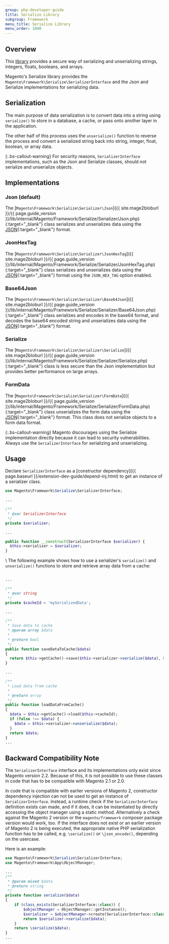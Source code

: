 ```yaml
---
group: php-developer-guide
title: Serialize Library
subgroup: Framework
menu_title: Serialize Library
menu_order: 1000
---
```


## Overview

This [library](https://glossary.magento.com/library) provides a secure way of serializing and unserializing strings, integers, floats, booleans, and arrays.

Magento's Serialize library provides the `Magento\Framework\Serialize\SerializerInterface` and the Json and Serialize implementations for serializing data.

## Serialization

The main purpose of data serialization is to convert data into a string using `serialize()` to store in a database, a cache, or pass onto another layer in the application.

The other half of this process uses the `unserialize()` function to reverse the process and convert a serialized string back into string, integer, float, boolean, or array data.

{:.bs-callout-warning}
For security reasons, `SerializerInterface` implementations, such as the Json and Serialize classes, should not serialize and unserialize objects.

## Implementations

### Json (default)

The [`Magento\Framework\Serialize\Serializer\Json`]({{ site.mage2bloburl }}/{{ page.guide_version }}/lib/internal/Magento/Framework/Serialize/Serializer/Json.php){:target="_blank"} class serializes and unserializes data using the [JSON](http://www.json.org/){:target="_blank"} format.

### JsonHexTag

The [`Magento\Framework\Serialize\Serializer\JsonHexTag`]({{ site.mage2bloburl }}/{{ page.guide_version }}/lib/internal/Magento/Framework/Serialize/Serializer/JsonHexTag.php){:target="_blank"} class serializes and unserializes data using the [JSON](http://www.json.org/){:target="_blank"} format using the `JSON_HEX_TAG` option enabled.

### Base64Json

The [`Magento\Framework\Serialize\Serializer\Base64Json`]({{ site.mage2bloburl }}/{{ page.guide_version }}/lib/internal/Magento/Framework/Serialize/Serializer/Base64Json.php){:target="_blank"} class serializes and encodes in the base64 format, and decodes the base64 encoded string and unserializes data using the [JSON](http://www.json.org/){:target="_blank"} format.

### Serialize

The [`Magento\Framework\Serialize\Serializer\Serialize`]({{ site.mage2bloburl }}/{{ page.guide_version }}/lib/internal/Magento/Framework/Serialize/Serializer/Serialize.php){:target="_blank"} class is less secure than the Json implementation but provides better performance on large arrays.

### FormData

The [`Magento\Framework\Serialize\Serializer\FormData`]({{ site.mage2bloburl }}/{{ page.guide_version }}/lib/internal/Magento/Framework/Serialize/Serializer/FormData.php){:target="_blank"} class unserializes the form data using the [JSON](http://www.json.org/){:target="_blank"} format. This class does not serialize objects to a form data format.

{:.bs-callout-warning}
Magento discourages using the Serialize implementation directly because it can lead to security vulnerabilities. Always use the `SerializerInterface` for serializing and unserializing.

## Usage

Declare `SerializerInterface` as a [constructor dependency]({{ page.baseurl }}/extension-dev-guide/depend-inj.html) to get an instance of a serializer class.

```php
use Magento\Framework\Serialize\SerializerInterface;

...

/**
 * @var SerializerInterface
 */
private $serializer;

...

public function __construct(SerializerInterface $serializer) {
  $this->serializer = $serializer;
}
```

\\
The following example shows how to use a serializer's `serialize()` and `unserialize()` functions to store and retrieve array data from a cache:

```php

...

/**
 * @var string
 */
private $cacheId = 'mySerializedData';

...

/**
 * Save data to cache
 * @param array $data
 *
 * @return bool
 */
public function saveDataToCache($data)
{
  return $this->getCache()->save($this->serializer->serialize($data), $this->cacheId);
}

...

/**
 * Load data from cache
 *
 * @return array
 */
public function loadDataFromCache()
{
  $data = $this->getCache()->load($this->cacheId);
  if (false !== $data) {
    $data = $this->serializer->unserialize($data);
  }
  return $data;
}
...
```

## Backward Compatibility Note

The `SerializerInterface` interface and its implementations only exist since Magento version 2.2.
Because of this, it is not possible to use these classes in code that has to be compatible with Magento 2.1 or 2.0.

In code that is compatible with earlier versions of Magento 2, constructor dependency injection can not be used to get an instance of `SerializerInterface`.
Instead, a runtime check if the `SerializerInterface` definition exists can made, and if it does, it can be instantiated by directly accessing the object manager using a static method. Alternatively a check against the Magento 2 version or the `magento/framework` composer package version would work, too.
If the interface does not exist or an earlier version of Magento 2 is being executed, the appropriate native PHP serialization function has to be called, e.g. `\serialize()` or `\json_encode()`, depending on the usercase.

Here is an example:

```php
use Magento\Framework\Serialize\SerializerInterface;
use Magento\Framework\App\ObjectManager;

...
/**
 * @param mixed $data
 * @return string
 */
private function serialize($data)
{
    if (class_exists(SerializerInterface::class)) {
        $objectManager = ObjectManager::getInstance();
        $serializer = $objectManager->create(SerializerInterface::class);
        return $serializer->serialize($data);
    }
    return \serialize($data);
}
...

```

